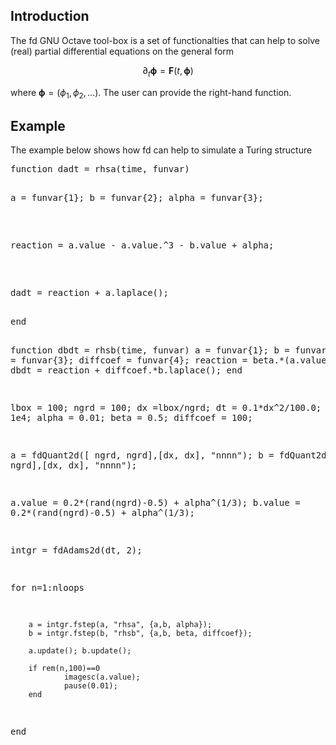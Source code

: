 <h2>Introduction</h2>

The fd GNU Octave tool-box is a set of functionalties that can help to solve (real) partial differential equations on the general form  

$$
  \partial_t \boldsymbol{\phi} = \mathbf{F}(t,\boldsymbol{\phi}) 
$$

where $\boldsymbol{\phi} = (\phi_1, \phi_2, \ldots)$. The user can provide the right-hand function. 


<h2>Example</h2>
The example below shows how fd can help to simulate a Turing structure
<div class="box"> 
<pre>
function dadt = rhsa(time, funvar)
  <p>a = funvar{1}; b = funvar{2}; alpha = funvar{3};</p>
  <p>reaction = a.value - a.value.^3 - b.value + alpha;</p>
  <p>dadt = reaction + a.laplace();</p>
end

function dbdt = rhsb(time, funvar) a = funvar{1}; b = funvar{2};
  beta = funvar{3}; diffcoef = funvar{4};
  reaction = beta.*(a.value - b.value);
  dbdt = reaction + diffcoef.*b.laplace();
end

lbox = 100; ngrd = 100; dx =lbox/ngrd; dt = 0.1*dx^2/100.0; nloops = 1e4;
alpha = 0.01; beta = 0.5; diffcoef = 100;

a = fdQuant2d([ ngrd, ngrd],[dx, dx], "nnnn"); 
b = fdQuant2d([ngrd, ngrd],[dx, dx], "nnnn"); 

a.value = 0.2*(rand(ngrd)-0.5) + alpha^(1/3);
b.value = 0.2*(rand(ngrd)-0.5) + alpha^(1/3);

intgr = fdAdams2d(dt, 2);

for n=1:nloops
        
        a = intgr.fstep(a, "rhsa", {a,b, alpha});
        b = intgr.fstep(b, "rhsb", {a,b, beta, diffcoef});

        a.update(); b.update();

        if rem(n,100)==0
                imagesc(a.value);
                pause(0.01);
        end
end
</pre>
</div>

